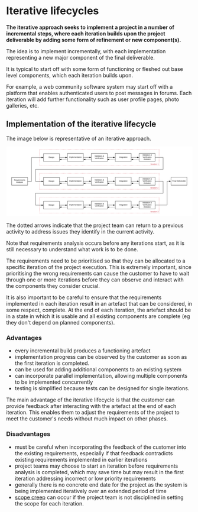 # Iterative lifecycles

**The iterative approach seeks to implement a project in a number of incremental steps, where each iteration builds upon the project deliverable by adding some form of refinement or new component(s).**

The idea is to implement incrementally, with each implementation representing a new major component of the final deliverable.

It is typical to start off with some form of functioning or fleshed out base level components, which each iteration builds upon.

For example, a web community software system may start off with a platform that enables authenticated users to post messages in forums. Each iteration will add further functionality such as user profile pages, photo galleries, etc.

## Implementation of the iterative lifecycle
The image below is representative of an iterative approach.

![Iterative Model](images/iterative-model.png)

The dotted arrows indicate that the project team can return to a previous activity to address issues they identify in the current activity.

Note that requirements analysis occurs before any iterations start, as it is still necessary to understand what work is to be done.

The requirements need to be prioritised so that they can be allocated to a specific iteration of the project execution. This is extremely important, since prioritising the wrong requirements can cause the customer to have to wait through one or more iterations before they can observe and interact with the components they consider crucial.

It is also important to be careful to ensure that the requirements implemented in each iteration result in an artefact that can be considered, in some respect, complete. At the end of each iteration, the artefact should be in a state in which it is usable and all existing components are complete (eg they don't depend on planned components).

### Advantages

* every incremental build produces a functioning artefact
* implementation progress can be observed by the customer as soon as the first iteration is completed.
* can be used for adding additional components to an existing system
* can incorporate parallel implementation, allowing multiple components to be implemented concurrently
* testing is simplified because tests can be designed for single iterations.

The main advantage of the iterative lifecycle is that the customer can provide feedback after interacting with the artefact at the end of each iteration. This enables them to adjust the requirements of the project to meet the customer's needs without much impact on other phases.

### Disadvantages

* must be careful when incorporating the feedback of the customer into the existing requirements, especially if that feedback contradicts existing requirements implemented in earlier iterations
* project teams may choose to start an iteration before requirements analysis is completed, which may save time but may result in the first iteration addressing incorrect or low priority requirements
* generally there is no concrete end date for the project as the system is being implemented iteratively over an extended period of time
* [scope creep](https://www.wrike.com/project-management-guide/faq/what-is-scope-creep-in-project-management/) can occur if the project team is not disciplined in setting the scope for each iteration.


